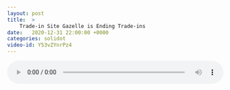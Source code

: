 ```yaml
---
layout: post
title:  >
    Trade-in Site Gazelle is Ending Trade-ins
date:   2020-12-31 22:00:00 +0000
categories: solidot
video-id: Y53vZYnrPz4
---
```


<audio src="/assets/9548212675f6530a9de8d7c5e964366b.mp3" style="width: 100%;" controls></audio>

